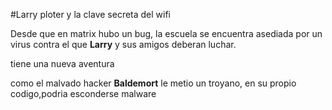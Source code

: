 #Larry ploter y la clave secreta del wifi

Desde que en matrix hubo un bug, la escuela se encuentra asediada por un virus
contra el que **Larry** y sus amigos deberan luchar.

tiene una nueva aventura

como el malvado hacker **Baldemort** le metio un troyano, en su propio codigo,podria esconderse malware
